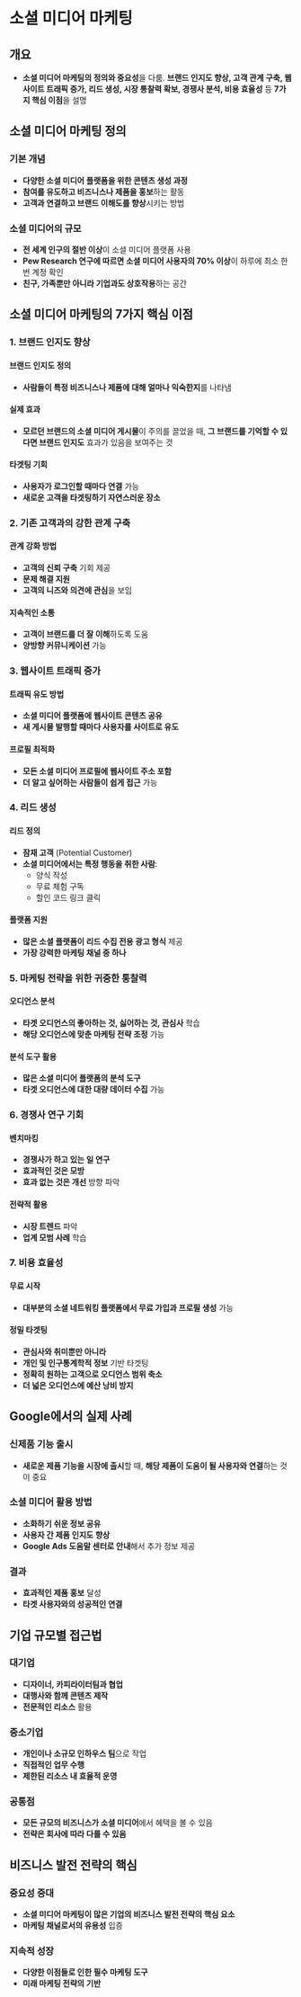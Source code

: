 # 소셜 미디어 마케팅

## 개요
- **소셜 미디어 마케팅의 정의와 중요성**을 다룸. **브랜드 인지도 향상, 고객 관계 구축, 웹사이트 트래픽 증가, 리드 생성, 시장 통찰력 확보, 경쟁사 분석, 비용 효율성** 등 **7가지 핵심 이점**을 설명

## 소셜 미디어 마케팅 정의

### 기본 개념
- **다양한 소셜 미디어 플랫폼을 위한 콘텐츠 생성 과정**
- **참여를 유도하고 비즈니스나 제품을 홍보**하는 활동
- **고객과 연결하고 브랜드 이해도를 향상**시키는 방법

### 소셜 미디어의 규모
- **전 세계 인구의 절반 이상**이 소셜 미디어 플랫폼 사용
- **Pew Research 연구에 따르면 소셜 미디어 사용자의 70% 이상**이 하루에 최소 한 번 계정 확인
- **친구, 가족뿐만 아니라 기업과도 상호작용**하는 공간

## 소셜 미디어 마케팅의 7가지 핵심 이점

### 1. 브랜드 인지도 향상

#### 브랜드 인지도 정의
- **사람들이 특정 비즈니스나 제품에 대해 얼마나 익숙한지**를 나타냄

#### 실제 효과
- **모르던 브랜드의 소셜 미디어 게시물**이 주의를 끌었을 때, **그 브랜드를 기억할 수 있다면 브랜드 인지도** 효과가 있음을 보여주는 것

#### 타겟팅 기회
- **사용자가 로그인할 때마다 연결** 가능
- **새로운 고객을 타겟팅하기 자연스러운 장소**

### 2. 기존 고객과의 강한 관계 구축

#### 관계 강화 방법
- **고객의 신뢰 구축** 기회 제공
- **문제 해결 지원**
- **고객의 니즈와 의견에 관심**을 보임

#### 지속적인 소통
- **고객이 브랜드를 더 잘 이해**하도록 도움
- **양방향 커뮤니케이션** 가능

### 3. 웹사이트 트래픽 증가

#### 트래픽 유도 방법
- **소셜 미디어 플랫폼에 웹사이트 콘텐츠 공유**
- **새 게시물 발행할 때마다 사용자를 사이트로 유도**

#### 프로필 최적화
- **모든 소셜 미디어 프로필에 웹사이트 주소 포함**
- **더 알고 싶어하는 사람들이 쉽게 접근** 가능

### 4. 리드 생성

#### 리드 정의
- **잠재 고객** (Potential Customer)
- **소셜 미디어에서는 특정 행동을 취한 사람**:
  - 양식 작성
  - 무료 체험 구독
  - 할인 코드 링크 클릭

#### 플랫폼 지원
- **많은 소셜 플랫폼이 리드 수집 전용 광고 형식** 제공
- **가장 강력한 마케팅 채널 중 하나**

### 5. 마케팅 전략을 위한 귀중한 통찰력

#### 오디언스 분석
- **타겟 오디언스의 좋아하는 것, 싫어하는 것, 관심사** 학습
- **해당 오디언스에 맞춘 마케팅 전략 조정** 가능

#### 분석 도구 활용
- **많은 소셜 미디어 플랫폼의 분석 도구**
- **타겟 오디언스에 대한 대량 데이터 수집** 가능

### 6. 경쟁사 연구 기회

#### 벤치마킹
- **경쟁사가 하고 있는 일 연구**
- **효과적인 것은 모방**
- **효과 없는 것은 개선** 방향 파악

#### 전략적 활용
- **시장 트렌드** 파악
- **업계 모범 사례** 학습

### 7. 비용 효율성

#### 무료 시작
- **대부분의 소셜 네트워킹 플랫폼에서 무료 가입과 프로필 생성** 가능

#### 정밀 타겟팅
- **관심사와 취미뿐만 아니라**
- **개인 및 인구통계학적 정보** 기반 타겟팅
- **정확히 원하는 고객으로 오디언스 범위 축소**
- **더 넓은 오디언스에 예산 낭비 방지**

## Google에서의 실제 사례

### 신제품 기능 출시
- **새로운 제품 기능을 시장에 출시**할 때, **해당 제품이 도움이 될 사용자와 연결**하는 것이 중요

### 소셜 미디어 활용 방법
- **소화하기 쉬운 정보 공유**
- **사용자 간 제품 인지도 향상**
- **Google Ads 도움말 센터로 안내**해서 추가 정보 제공

### 결과
- **효과적인 제품 홍보** 달성
- **타겟 사용자와의 성공적인 연결**

## 기업 규모별 접근법

### 대기업
- **디자이너, 카피라이터팀과 협업**
- **대행사와 함께 콘텐츠 제작**
- **전문적인 리소스** 활용

### 중소기업
- **개인이나 소규모 인하우스 팀**으로 작업
- **직접적인 업무 수행**
- **제한된 리소스 내 효율적 운영**

### 공통점
- **모든 규모의 비즈니스가 소셜 미디어**에서 혜택을 볼 수 있음
- **전략은 회사에 따라 다를 수 있음**

## 비즈니스 발전 전략의 핵심

### 중요성 증대
- **소셜 미디어 마케팅이 많은 기업의 비즈니스 발전 전략의 핵심 요소**
- **마케팅 채널로서의 유용성** 입증

### 지속적 성장
- **다양한 이점들로 인한 필수 마케팅 도구**
- **미래 마케팅 전략의 기반**
